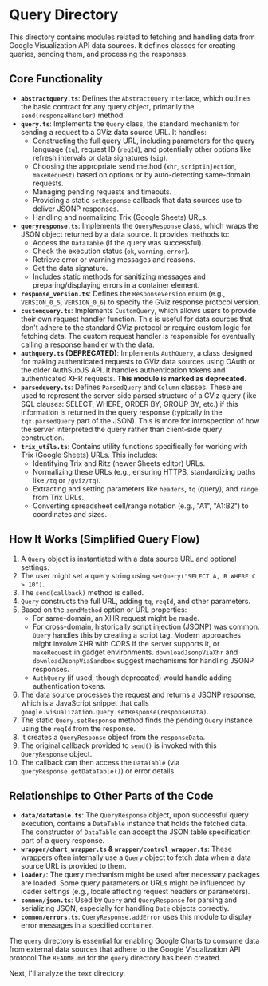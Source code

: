 # Query Directory

This directory contains modules related to fetching and handling data from Google Visualization API data sources. It defines classes for creating queries, sending them, and processing the responses.

## Core Functionality

*   **`abstractquery.ts`**: Defines the `AbstractQuery` interface, which outlines the basic contract for any query object, primarily the `send(responseHandler)` method.
*   **`query.ts`**: Implements the `Query` class, the standard mechanism for sending a request to a GViz data source URL. It handles:
    *   Constructing the full query URL, including parameters for the query language (`tq`), request ID (`reqId`), and potentially other options like refresh intervals or data signatures (`sig`).
    *   Choosing the appropriate send method (`xhr`, `scriptInjection`, `makeRequest`) based on options or by auto-detecting same-domain requests.
    *   Managing pending requests and timeouts.
    *   Providing a static `setResponse` callback that data sources use to deliver JSONP responses.
    *   Handling and normalizing Trix (Google Sheets) URLs.
*   **`queryresponse.ts`**: Implements the `QueryResponse` class, which wraps the JSON object returned by a data source. It provides methods to:
    *   Access the `DataTable` (if the query was successful).
    *   Check the execution status (`ok`, `warning`, `error`).
    *   Retrieve error or warning messages and reasons.
    *   Get the data signature.
    *   Includes static methods for sanitizing messages and preparing/displaying errors in a container element.
*   **`response_version.ts`**: Defines the `ResponseVersion` enum (e.g., `VERSION_0_5`, `VERSION_0_6`) to specify the GViz response protocol version.
*   **`customquery.ts`**: Implements `CustomQuery`, which allows users to provide their own request handler function. This is useful for data sources that don't adhere to the standard GViz protocol or require custom logic for fetching data. The custom request handler is responsible for eventually calling a response handler with the data.
*   **`authquery.ts` (DEPRECATED)**: Implements `AuthQuery`, a class designed for making authenticated requests to GViz data sources using OAuth or the older AuthSubJS API. It handles authentication tokens and authenticated XHR requests. **This module is marked as deprecated.**
*   **`parsedquery.ts`**: Defines `ParsedQuery` and `Column` classes. These are used to represent the server-side parsed structure of a GViz query (like SQL clauses: SELECT, WHERE, ORDER BY, GROUP BY, etc.) if this information is returned in the query response (typically in the `tqx.parsedQuery` part of the JSON). This is more for introspection of how the server interpreted the query rather than client-side query construction.
*   **`trix_utils.ts`**: Contains utility functions specifically for working with Trix (Google Sheets) URLs. This includes:
    *   Identifying Trix and Ritz (newer Sheets editor) URLs.
    *   Normalizing these URLs (e.g., ensuring HTTPS, standardizing paths like `/tq` or `/gviz/tq`).
    *   Extracting and setting parameters like `headers`, `tq` (query), and `range` from Trix URLs.
    *   Converting spreadsheet cell/range notation (e.g., "A1", "A1:B2") to coordinates and sizes.

## How It Works (Simplified Query Flow)

1.  A `Query` object is instantiated with a data source URL and optional settings.
2.  The user might set a query string using `setQuery("SELECT A, B WHERE C > 10")`.
3.  The `send(callback)` method is called.
4.  `Query` constructs the full URL, adding `tq`, `reqId`, and other parameters.
5.  Based on the `sendMethod` option or URL properties:
    *   For same-domain, an XHR request might be made.
    *   For cross-domain, historically script injection (JSONP) was common. `Query` handles this by creating a script tag. Modern approaches might involve XHR with CORS if the server supports it, or `makeRequest` in gadget environments. `downloadJsonpViaXhr` and `downloadJsonpViaSandbox` suggest mechanisms for handling JSONP responses.
    *   `AuthQuery` (if used, though deprecated) would handle adding authentication tokens.
6.  The data source processes the request and returns a JSONP response, which is a JavaScript snippet that calls `google.visualization.Query.setResponse(responseData)`.
7.  The static `Query.setResponse` method finds the pending `Query` instance using the `reqId` from the response.
8.  It creates a `QueryResponse` object from the `responseData`.
9.  The original callback provided to `send()` is invoked with this `QueryResponse` object.
10. The callback can then access the `DataTable` (via `queryResponse.getDataTable()`) or error details.

## Relationships to Other Parts of the Code

*   **`data/datatable.ts`**: The `QueryResponse` object, upon successful query execution, contains a `DataTable` instance that holds the fetched data. The constructor of `DataTable` can accept the JSON table specification part of a query response.
*   **`wrapper/chart_wrapper.ts` & `wrapper/control_wrapper.ts`**: These wrappers often internally use a `Query` object to fetch data when a data source URL is provided to them.
*   **`loader/`**: The query mechanism might be used after necessary packages are loaded. Some query parameters or URLs might be influenced by loader settings (e.g., locale affecting request headers or parameters).
*   **`common/json.ts`**: Used by `Query` and `QueryResponse` for parsing and serializing JSON, especially for handling `Date` objects correctly.
*   **`common/errors.ts`**: `QueryResponse.addError` uses this module to display error messages in a specified container.

The `query` directory is essential for enabling Google Charts to consume data from external data sources that adhere to the Google Visualization API protocol.The `README.md` for the `query` directory has been created.

Next, I'll analyze the `text` directory.
